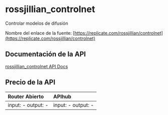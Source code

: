 # rossjillian_controlnet

Controlar modelos de difusión

Nombre del enlace de la fuente: [https://replicate.com/rossjillian/controlnet](https://replicate.com/rossjillian/controlnet)

## Documentación de la API

[rossjillian_controlnet API Docs](../apis/es/rossjillian_controlnet.md)

## Precio de la API

| Router Abierto | APIhub |
|:---|:---|
| input: - output: - | input: - output: - |
